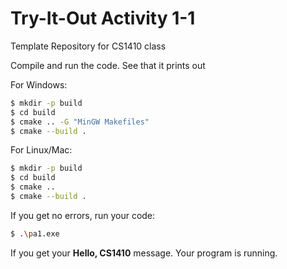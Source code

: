 # Try-It-Out Activity 1-1
Template Repository for CS1410 class

Compile and run the code. See that it prints out

For Windows:
```bash
$ mkdir -p build
$ cd build
$ cmake .. -G "MinGW Makefiles"
$ cmake --build .
```
For Linux/Mac:
```bash
$ mkdir -p build
$ cd build
$ cmake ..
$ cmake --build .
```
If you get no errors, run your code:
```bash
$ .\pa1.exe
```
If you get your **Hello, CS1410** message. Your program is running. 